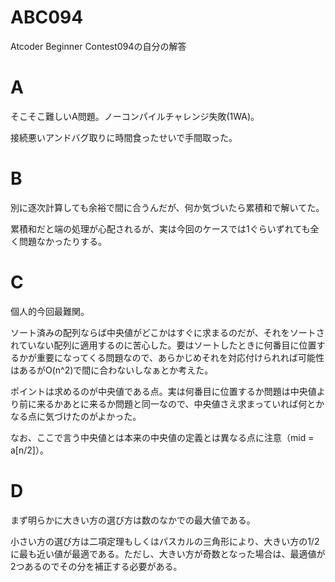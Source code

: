 # ABC094
Atcoder Beginner Contest094の自分の解答

# A
そこそこ難しいA問題。ノーコンパイルチャレンジ失敗(1WA)。

接続悪いアンドバグ取りに時間食ったせいで手間取った。

# B
別に逐次計算しても余裕で間に合うんだが、何か気づいたら累積和で解いてた。

累積和だと端の処理が心配されるが、実は今回のケースでは1ぐらいずれても全く問題なかったりする。

# C
個人的今回最難関。

ソート済みの配列ならば中央値がどこかはすぐに求まるのだが、それをソートされていない配列に適用するのに苦心した。要はソートしたときに何番目に位置するかが重要になってくる問題なので、あらかじめそれを対応付けられれば可能性はあるがO(n^2)で間に合わないしなぁとか考えた。

ポイントは求めるのが中央値である点。実は何番目に位置するか問題は中央値より前に来るかあとに来るか問題と同一なので、中央値さえ求まっていれば何とかなる点に気づけたのがよかった。

なお、ここで言う中央値とは本来の中央値の定義とは異なる点に注意（mid = a[n/2]）。

# D
まず明らかに大きい方の選び方は数のなかでの最大値である。

小さい方の選び方は二項定理もしくはパスカルの三角形により、大きい方の1/2に最も近い値が最適である。ただし、大きい方が奇数となった場合は、最適値が2つあるのでその分を補正する必要がある。